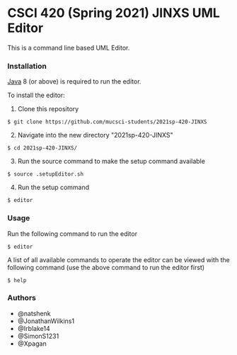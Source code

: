 # CSCI 420 (Spring 2021) JINXS UML Editor

This is a command line based UML Editor.

### Installation

 [Java](https://www.java.com/en/download/) 8 (or above) is required to run the editor.

To install the editor:
1. Clone this repository
```
$ git clone https://github.com/mucsci-students/2021sp-420-JINXS
```
2. Navigate into the new directory "2021sp-420-JINXS"
```
$ cd 2021sp-420-JINXS/
```
3. Run the source command to make the setup command available
```
$ source .setupEditor.sh
```
4. Run the setup command
```
$ editor
```

### Usage

Run the following command to run the editor

```
$ editor
```

A list of all available commands to operate the editor can be viewed with the following command (use the above command to run the editor first)
```
$ help
```

### Authors
* @natshenk
* @JonathanWilkins1
* @Irblake14
* @SimonS1231
* @Xpagan
